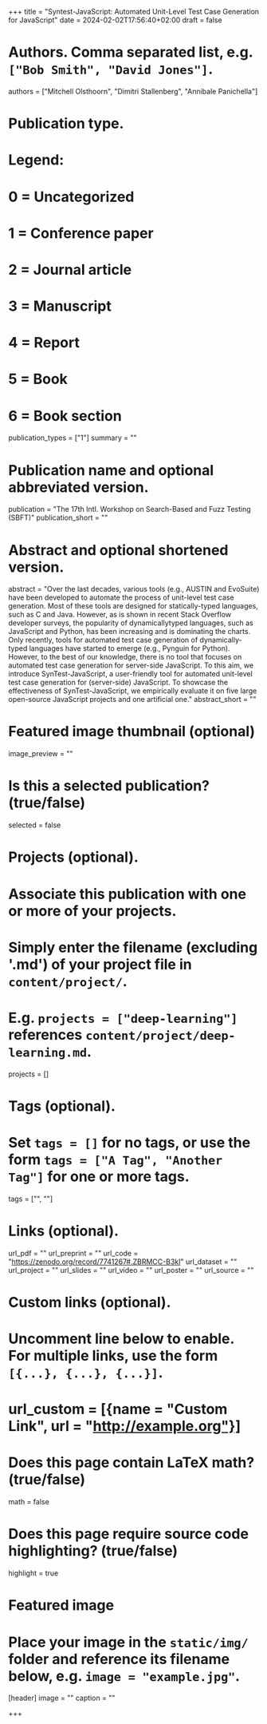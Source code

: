 +++
title = "Syntest-JavaScript: Automated Unit-Level Test Case Generation for JavaScript"
date = 2024-02-02T17:56:40+02:00
draft = false

# Authors. Comma separated list, e.g. `["Bob Smith", "David Jones"]`.
authors = ["Mitchell Olsthoorn", "Dimitri Stallenberg", "Annibale Panichella"]

# Publication type.
# Legend:
# 0 = Uncategorized
# 1 = Conference paper
# 2 = Journal article
# 3 = Manuscript
# 4 = Report
# 5 = Book
# 6 = Book section
publication_types = ["1"]
summary = "" 

# Publication name and optional abbreviated version.
publication = "The 17th Intl. Workshop on Search-Based and Fuzz Testing (SBFT)"
publication_short = ""

# Abstract and optional shortened version.
abstract = "Over the last decades, various tools (e.g., AUSTIN and EvoSuite) have been developed to automate the process of unit-level test case generation. Most of these tools are designed for statically-typed languages, such as C and Java. However, as is shown in recent Stack Overflow developer surveys, the popularity of dynamicallytyped languages, such as JavaScript and Python, has been increasing and is dominating the charts. Only recently, tools for automated test case generation of dynamically-typed languages have started to emerge (e.g., Pynguin for Python). However, to the best of our knowledge, there is no tool that focuses on automated test case generation for server-side JavaScript. To this aim, we introduce SynTest-JavaScript, a user-friendly tool for automated unit-level test case generation for (server-side) JavaScript. To showcase the effectiveness of SynTest-JavaScript, we empirically evaluate it on five large open-source JavaScript projects and one artificial one."
abstract_short = ""

# Featured image thumbnail (optional)
image_preview = ""

# Is this a selected publication? (true/false)
selected = false

# Projects (optional).
#   Associate this publication with one or more of your projects.
#   Simply enter the filename (excluding '.md') of your project file in `content/project/`.
#   E.g. `projects = ["deep-learning"]` references `content/project/deep-learning.md`.
projects = []

# Tags (optional).
#   Set `tags = []` for no tags, or use the form `tags = ["A Tag", "Another Tag"]` for one or more tags.
tags = ["", ""]

# Links (optional).
url_pdf = ""
url_preprint = ""
url_code = "https://zenodo.org/record/7741267#.ZBRMCC-B3kI"
url_dataset = ""
url_project = ""
url_slides = ""
url_video = ""
url_poster = ""
url_source = ""

# Custom links (optional).
#   Uncomment line below to enable. For multiple links, use the form `[{...}, {...}, {...}]`.
# url_custom = [{name = "Custom Link", url = "http://example.org"}]

# Does this page contain LaTeX math? (true/false)
math = false

# Does this page require source code highlighting? (true/false)
highlight = true

# Featured image
# Place your image in the `static/img/` folder and reference its filename below, e.g. `image = "example.jpg"`.
[header]
image = ""
caption = ""

+++
